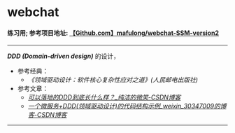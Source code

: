 # webchat
#### 练习用; 参考项目地址: [【Github.com】mafulong/webchat-SSM-version2](https://github.com/mafulong/webchat-SSM-version2.git)
---
***DDD (Domain-driven design)*** 的设计，
- 参考经典：
  - *《领域驱动设计：软件核心复杂性应对之道》(人民邮电出版社)* 
- 参考文章：
  - [ *可以落地的DDD到底长什么样？_纯洁的微笑-CSDN博客* ](https://blog.csdn.net/ityouknow/article/details/81572072)
  - [ *一个微服务+DDD(领域驱动设计)的代码结构示例_weixin_30347009的博客-CSDN博客* ](https://blog.csdn.net/weixin_30347009/article/details/95899528)
---
